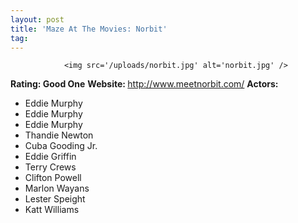 ```yaml
---
layout: post
title: 'Maze At The Movies: Norbit'
tag: 
---
```



                <img src='/uploads/norbit.jpg' alt='norbit.jpg' />
<p><strong>Rating: Good One</strong>
<strong>Website: </strong><a href="http://www.meetnorbit.com/"><a href="http://www.meetnorbit.com/">http://www.meetnorbit.com/</a></a>
<strong>Actors:</strong></p>
<ul>
    <li>Eddie Murphy</li>
        <li>Eddie Murphy</li>
        <li>Eddie Murphy</li>
        <li>Thandie Newton</li>
    <li>Cuba Gooding Jr.</li>
        <li>Eddie Griffin</li>
    <li>Terry Crews</li>
    <li>Clifton Powell</li>
    <li>Marlon Wayans</li>
    <li>Lester Speight</li>
    <li>Katt Williams</li>
</ul>
            
